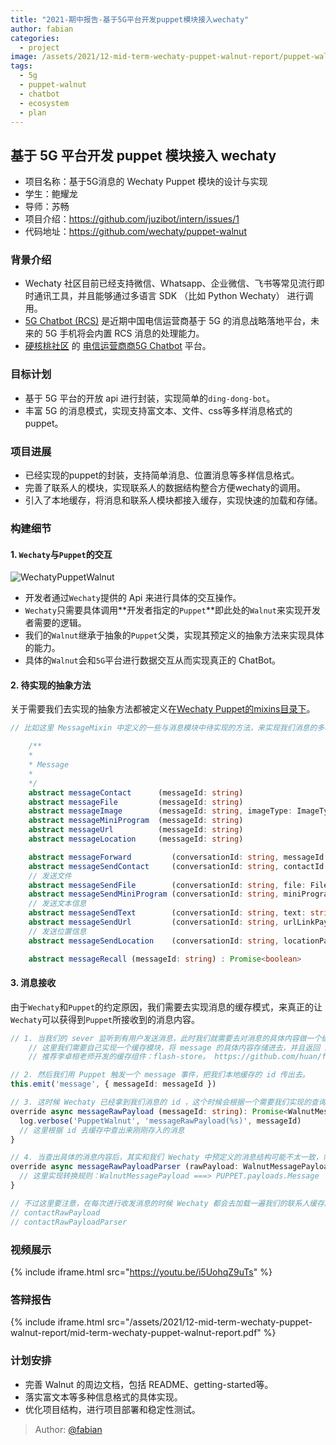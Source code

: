 ```yaml
---
title: "2021-期中报告-基于5G平台开发puppet模块接入wechaty"
author: fabian
categories:
  - project
image: /assets/2021/12-mid-term-wechaty-puppet-walnut-report/puppet-walnut.webp
tags:
  - 5g
  - puppet-walnut
  - chatbot
  - ecosystem
  - plan
---
```


## 基于 5G 平台开发 puppet 模块接入 wechaty

- 项目名称：基于5G消息的 Wechaty Puppet 模块的设计与实现
- 学生：鲍耀龙
- 导师：苏畅
- 项目介绍：<https://github.com/juzibot/intern/issues/1>
- 代码地址：<https://github.com/wechaty/puppet-walnut>

### 背景介绍

- Wechaty 社区目前已经支持微信、Whatsapp、企业微信、飞书等常见流行即时通讯工具，并且能够通过多语言 SDK （比如 Python Wechaty） 进行调用。
- [5G Chatbot (RCS)](https://wechaty.js.org/2021/03/27/rcs-messaging-chatbot/) 是近期中国电信运营商基于 5G 的消息战略落地平台，未来的 5G 手机将会内置 RCS 消息的处理能力。
- [硬核桃社区](https://www.5g-msg.com/#/) 的 [电信运营商商5G Chatbot](https://wechaty.js.org/2021/03/27/rcs-messaging-chatbot/) 平台。

### 目标计划

- 基于 5G 平台的开放 api 进行封装，实现简单的`ding-dong-bot`。
- 丰富 5G 的消息模式，实现支持富文本、文件、css等多样消息格式的 puppet。

### 项目进展

- 已经实现的puppet的封装，支持简单消息、位置消息等多样信息格式。
- 完善了联系人的模块，实现联系人的数据结构整合方便wechaty的调用。
- 引入了本地缓存，将消息和联系人模块都接入缓存，实现快速的加载和存储。

### 构建细节

#### 1. `Wechaty`与`Puppet`的交互

![WechatyPuppetWalnut](/assets/2021/12-mid-term-wechaty-puppet-walnut-report/wechatypuppetwalnut.webp)

- 开发者通过`Wechaty`提供的 Api 来进行具体的交互操作。
- `Wechaty`只需要具体调用**开发者指定的`Puppet`**即此处的`Walnut`来实现开发者需要的逻辑。
- 我们的`Walnut`继承于抽象的`Puppet`父类，实现其预定义的抽象方法来实现具体的能力。
- 具体的`Walnut`会和`5G`平台进行数据交互从而实现真正的 ChatBot。

#### 2. 待实现的抽象方法

关于需要我们去实现的抽象方法都被定义在[Wechaty Puppet的mixins目录下](https://github.com/wechaty/puppet/tree/main/src/mixins)。

~~~typescript
// 比如这里 MessageMixin 中定义的一些与消息模块中待实现的方法，来实现我们消息的多种格式发送。

    /**
    *
    * Message
    *
    */
    abstract messageContact      (messageId: string)                       : Promise<string>
    abstract messageFile         (messageId: string)                       : Promise<FileBoxInterface>
    abstract messageImage        (messageId: string, imageType: ImageType) : Promise<FileBoxInterface>
    abstract messageMiniProgram  (messageId: string)                       : Promise<MiniProgramPayload>
    abstract messageUrl          (messageId: string)                       : Promise<UrlLinkPayload>
    abstract messageLocation     (messageId: string)                       : Promise<LocationPayload>

    abstract messageForward         (conversationId: string, messageId: string,)                     : Promise<void | string>
    abstract messageSendContact     (conversationId: string, contactId: string)                      : Promise<void | string>
    // 发送文件
    abstract messageSendFile        (conversationId: string, file: FileBoxInterface)                 : Promise<void | string>
    abstract messageSendMiniProgram (conversationId: string, miniProgramPayload: MiniProgramPayload) : Promise<void | string>
    // 发送文本信息
    abstract messageSendText        (conversationId: string, text: string, mentionIdList?: string[]) : Promise<void | string>
    abstract messageSendUrl         (conversationId: string, urlLinkPayload: UrlLinkPayload)         : Promise<void | string>
    // 发送位置信息
    abstract messageSendLocation    (conversationId: string, locationPayload: LocationPayload)       : Promise<void | string>

    abstract messageRecall (messageId: string) : Promise<boolean>
~~~

#### 3. 消息接收

 由于`Wechaty`和`Puppet`的约定原因，我们需要去实现消息的缓存模式，来真正的让`Wechaty`可以获得到`Puppet`所接收到的消息内容。

~~~typescript
// 1. 当我们的 sever 监听到有用户发送消息，此时我们就需要去对消息的具体内容做一个缓存。
    // 这里我们需要自己实现一个缓存模块，将 message 的具体内容存储进去，并且返回 id。
    // 推荐李卓桓老师开发的缓存组件：flash-store。 https://github.com/huan/flash-store

// 2. 然后我们用 Puppet 触发一个 message 事件，把我们本地缓存的 id 传出去。
this.emit('message', { messageId: messageId })

// 3. 这时候 Wechaty 已经拿到我们消息的 id ，这个时候会根据一个需要我们实现的查询方法来获取本地缓存。
override async messageRawPayload (messageId: string): Promise<WalnutMessagePayload | undefined> {
  log.verbose('PuppetWalnut', 'messageRawPayload(%s)', messageId)
  // 这里根据 id 去缓存中查出来刚刚存入的消息
}

// 4. 当查出具体的消息内容后，其实和我们 Wechaty 中预定义的消息结构可能不太一致，需要我们进行一个转换。
override async messageRawPayloadParser (rawPayload: WalnutMessagePayload): Promise<PUPPET.payloads.Message> {
  // 这里实现转换规则：WalnutMessagePayload ===> PUPPET.payloads.Message
}

// 不过这里要注意，在每次进行收发消息的时候 Wechaty 都会去加载一遍我们的联系人缓存。所以对应的联系人缓存的模块也需要实现：
// contactRawPayload
// contactRawPayloadParser
~~~

### 视频展示

{% include iframe.html src="https://youtu.be/i5UohqZ9uTs" %}

### 答辩报告

{% include iframe.html src="/assets/2021/12-mid-term-wechaty-puppet-walnut-report/mid-term-wechaty-puppet-walnut-report.pdf" %}

### 计划安排

- 完善 Walnut 的周边文档，包括 README、getting-started等。
- 落实富文本等多种信息格式的具体实现。
- 优化项目结构，进行项目部署和稳定性测试。

> Author: [@fabian](https://github.com/fabian4)
